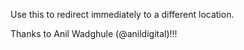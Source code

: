 Use this to redirect immediately to a different location.

Thanks to Anil Wadghule (@anildigital)!!!
